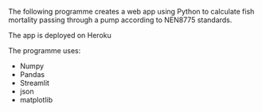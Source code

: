The following programme creates a web app using Python to calculate
fish mortality passing through a pump according to NEN8775 standards.

The app is deployed on Heroku

The programme uses:
- Numpy
- Pandas
- Streamlit
- json
- matplotlib